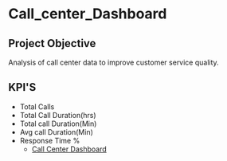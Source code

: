# Call_center_Dashboard
## Project Objective
  Analysis of call center data to improve customer service quality.
## KPI'S
- Total Calls
- Total Call Duration(hrs)
- Total call Duration(Min)
- Avg call Duration(Min)
- Response Time %
  - <a href="https://github.com/Subhanbee09/Call_center_Dashboard">Call Center Dashboard</a>
